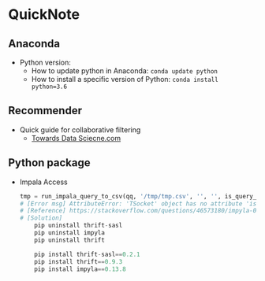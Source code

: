 # QuickNote

## Anaconda
- Python version:
    - How to update python in Anaconda: `conda update python`
    - How to install a specific version of Python: `conda install python=3.6`


## Recommender
- Quick guide for collaborative filtering
    - [Towards Data Sciecne.com](https://towardsdatascience.com/various-implementations-of-collaborative-filtering-100385c6dfe0)


## Python package
- Impala Access
    ```python
    tmp = run_impala_query_to_csv(qq, '/tmp/tmp.csv', '', '', is_query_a_file=False)
    # [Error msg] AttributeError: 'TSocket' object has no attribute 'isOpen'
    # [Reference] https://stackoverflow.com/questions/46573180/impyla-0-14-0-error-tsocket-object-has-no-attribute-isopen
    # [Solution] 
        pip uninstall thrift-sasl
        pip uninstall impyla
        pip uninstall thrift

        pip install thrift-sasl==0.2.1 
        pip install thrift==0.9.3
        pip install impyla==0.13.8
    ```
